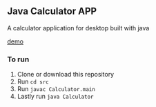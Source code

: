 ## Java Calculator APP
A calculator application for desktop built with java

[demo]()

### To run

1.  Clone or download this repository
2.  Run `cd src`
3.  Run `javac Calculator.main`
4.  Lastly run `java Calculator`